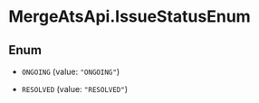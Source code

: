 # MergeAtsApi.IssueStatusEnum

## Enum


* `ONGOING` (value: `"ONGOING"`)

* `RESOLVED` (value: `"RESOLVED"`)


